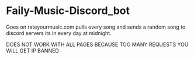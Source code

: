 # Faily-Music-Discord_bot
Goes on rateyourmusic.com pulls every song and sends a random song to discord servers its in every day at midnight. 

DOES NOT WORK WITH ALL PAGES BECAUSE TOO MANY REQUESTS YOU WILL GET IP BANNED
